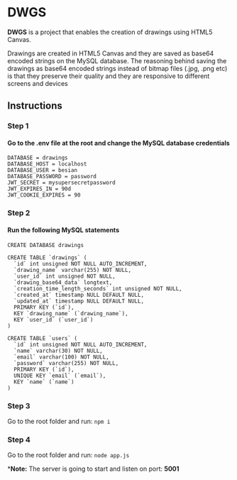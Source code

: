 
# DWGS

**DWGS** is a project that enables the creation of drawings using HTML5 Canvas.

Drawings are created in HTML5 Canvas and they are saved as base64 encoded strings on the MySQL database. The reasoning behind saving the drawings as base64 encoded strings instead of bitmap files (.jpg, .png etc) is that they preserve their quality and they are responsive to different screens and devices



## Instructions

### Step 1

#### Go to the .env file at the root and change the MySQL database credentials
```
DATABASE = drawings
DATABASE_HOST = localhost
DATABASE_USER = besian
DATABASE_PASSWORD = password
JWT_SECRET = mysupersecretpassword
JWT_EXPIRES_IN = 90d
JWT_COOKIE_EXPIRES = 90
```

### Step 2

#### Run the following MySQL statements

```
CREATE DATABASE drawings
```

```
CREATE TABLE `drawings` (
  `id` int unsigned NOT NULL AUTO_INCREMENT,
  `drawing_name` varchar(255) NOT NULL,
  `user_id` int unsigned NOT NULL,
  `drawing_base64_data` longtext,
  `creation_time_length_seconds` int unsigned NOT NULL,
  `created_at` timestamp NULL DEFAULT NULL,
  `updated_at` timestamp NULL DEFAULT NULL,
  PRIMARY KEY (`id`),
  KEY `drawing_name` (`drawing_name`),
  KEY `user_id` (`user_id`)
)
```

```
CREATE TABLE `users` (
  `id` int unsigned NOT NULL AUTO_INCREMENT,
  `name` varchar(30) NOT NULL,
  `email` varchar(100) NOT NULL,
  `password` varchar(255) NOT NULL,
  PRIMARY KEY (`id`),
  UNIQUE KEY `email` (`email`),
  KEY `name` (`name`)
) 
```

### Step 3

Go to the root folder and run: `npm i`

### Step 4

Go to the root folder and run: `node app.js`

***Note:** The server is going to start and listen on port: **5001**


